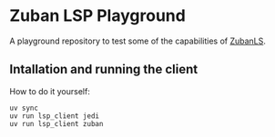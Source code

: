 # Zuban LSP Playground

A playground repository to test some of the capabilities of [ZubanLS](https://zubanls.com/).

## Intallation and running the client

How to do it yourself:

```shell
uv sync
uv run lsp_client jedi
uv run lsp_client zuban
```
